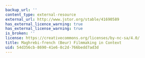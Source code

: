 ```yaml
---
backup_url: ''
content_type: external-resource
external_url: http://www.jstor.org/stable/41690589
has_external_licence_warning: true
has_external_license_warning: true
is_broken: ''
license: https://creativecommons.org/licenses/by-nc-sa/4.0/
title: Maghrebi-french (Beur) Filmmaking in Context
uid: 54d356cb-8690-41e6-8c2d-766bedd7ad3d
---
```

